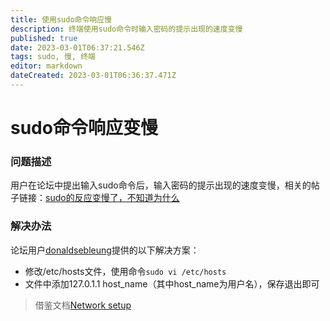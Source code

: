 ```yaml
---
title: 使用sudo命令响应慢
description: 终端使用sudo命令时输入密码的提示出现的速度变慢
published: true
date: 2023-03-01T06:37:21.546Z
tags: sudo, 慢, 终端
editor: markdown
dateCreated: 2023-03-01T06:36:37.471Z
---
```


# sudo命令响应变慢

### 问题描述
用户在论坛中提出输入sudo命令后，输入密码的提示出现的速度变慢，相关的帖子链接：[sudo的反应变慢了，不知道为什么](/zh/https://bbs.deepin.org/post/253158)

### 解决办法
论坛用户[donaldsebleung](/zh/https://bbs.deepin.org/user/287133)提供的以下解决方案：
- 修改/etc/hosts文件，使用命令`sudo vi /etc/hosts`
- 文件中添加127.0.1.1 host_name（其中host_name为用户名），保存退出即可
> 借鉴文档[Network setup](/zh/https://www.debian.org/doc/manuals/debian-reference/ch05.en.html#_the_hostname_resolution)